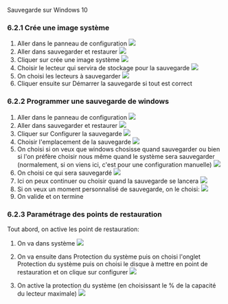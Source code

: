 Sauvegarde sur Windows 10

### 6.2.1 Crée une image système

1. Aller dans le panneau de configuration
![](images/sauvegardeOS/2-accespanneauconf.png)
2. Aller dans sauvegarder et restaurer
![](images/sauvegardeOS/3-modesauvegarde.png)
3. Cliquer sur crée une image système
![](images/sauvegardeOS/4-creeimage.png)
4. Choisir le lecteur qui servira de stockage pour la sauvegarde
![](images/sauvegardeOS/5-choixsupport.png)
5. On choisi les lecteurs à sauvegarder
![](images/sauvegardeOS/6-choixquoisauvegarder.png)
6. Cliquer ensuite sur Démarrer la sauvegarde si tout est correct

### 6.2.2 Programmer une sauvegarde de windows

1. Aller dans le panneau de configuration
   ![](images/sauvegardeOS/2-accespanneauconf.png)
2. Aller dans sauvegarder et restaurer 
![](images/sauvegardeOS/3-modesauvegarde.png)
3. Cliquer sur Configurer la sauvegarde
![](images/sauvegardeOS/7-configsave.png)
4. Choisir l'emplacement de la sauvegarde
![](images/sauvegardeOS/8-selectemplacementsave.png)
5. On choisi si on veux que windows chosisse quand sauvegarder ou bien si l'on préfère choisir nous même quand le système sera sauvegarder (normalement, si on viens ici, c'est pour une configuration manuelle)
![](images/sauvegardeOS/9-choixquand.png)
6. On choisi ce qui sera sauvegardé
![](images/sauvegardeOS/10-choixquoi.png)
7. Ici on peux continuer ou choisir quand la sauvegarde se lancera
![](images/sauvegardeOS/11-choixquand.png)
8. Si on veux un moment personnalisé de sauvegarde, on le choisi:
![](images/sauvegardeOS/12-choixquand.png)
9. On valide et on termine

### 6.2.3 Paramétrage des points de restauration

Tout abord, on active les point de restauration:

1. On va dans système
![](images/sauvegardeOS/13-systeme.png)

2. On va ensuite dans Protection du système puis on choisi l'onglet Protection du système puis on choisi le disque à mettre en point de restauration et on clique sur configurer
![](images/sauvegardeOS/14-menu.png)

3. On active la protection du système (en choisissant le % de la capacité du lecteur maximale)
![](images/sauvegardeOS/15-activation.png)